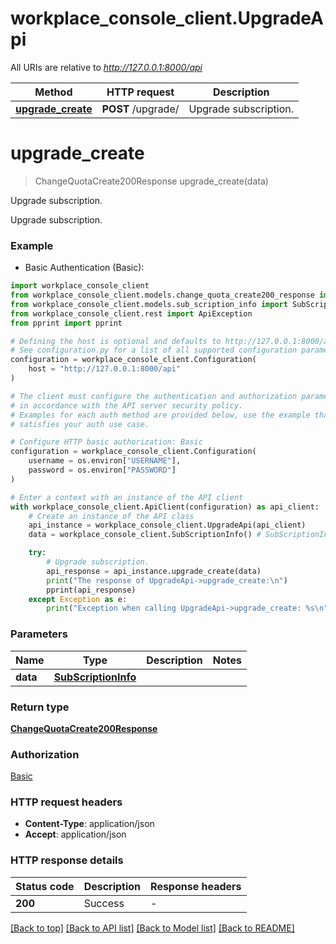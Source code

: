 # workplace_console_client.UpgradeApi

All URIs are relative to *http://127.0.0.1:8000/api*

Method | HTTP request | Description
------------- | ------------- | -------------
[**upgrade_create**](UpgradeApi.md#upgrade_create) | **POST** /upgrade/ | Upgrade subscription.


# **upgrade_create**
> ChangeQuotaCreate200Response upgrade_create(data)

Upgrade subscription.

Upgrade subscription.

### Example

* Basic Authentication (Basic):

```python
import workplace_console_client
from workplace_console_client.models.change_quota_create200_response import ChangeQuotaCreate200Response
from workplace_console_client.models.sub_scription_info import SubScriptionInfo
from workplace_console_client.rest import ApiException
from pprint import pprint

# Defining the host is optional and defaults to http://127.0.0.1:8000/api
# See configuration.py for a list of all supported configuration parameters.
configuration = workplace_console_client.Configuration(
    host = "http://127.0.0.1:8000/api"
)

# The client must configure the authentication and authorization parameters
# in accordance with the API server security policy.
# Examples for each auth method are provided below, use the example that
# satisfies your auth use case.

# Configure HTTP basic authorization: Basic
configuration = workplace_console_client.Configuration(
    username = os.environ["USERNAME"],
    password = os.environ["PASSWORD"]
)

# Enter a context with an instance of the API client
with workplace_console_client.ApiClient(configuration) as api_client:
    # Create an instance of the API class
    api_instance = workplace_console_client.UpgradeApi(api_client)
    data = workplace_console_client.SubScriptionInfo() # SubScriptionInfo | 

    try:
        # Upgrade subscription.
        api_response = api_instance.upgrade_create(data)
        print("The response of UpgradeApi->upgrade_create:\n")
        pprint(api_response)
    except Exception as e:
        print("Exception when calling UpgradeApi->upgrade_create: %s\n" % e)
```



### Parameters


Name | Type | Description  | Notes
------------- | ------------- | ------------- | -------------
 **data** | [**SubScriptionInfo**](SubScriptionInfo.md)|  | 

### Return type

[**ChangeQuotaCreate200Response**](ChangeQuotaCreate200Response.md)

### Authorization

[Basic](../README.md#Basic)

### HTTP request headers

 - **Content-Type**: application/json
 - **Accept**: application/json

### HTTP response details

| Status code | Description | Response headers |
|-------------|-------------|------------------|
**200** | Success |  -  |

[[Back to top]](#) [[Back to API list]](../README.md#documentation-for-api-endpoints) [[Back to Model list]](../README.md#documentation-for-models) [[Back to README]](../README.md)

